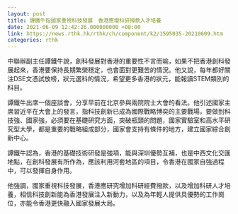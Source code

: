 ```yaml
---
layout: post
title: 譚鐵牛指國家重視科技發展　香港應增科研撥款人才培養
date: 2021-06-09 12:42:26.000000000 +08:00
link: https://news.rthk.hk/rthk/ch/component/k2/1595035-20210609.htm
categories: rthk
---
```


中聯辦副主任譚鐵牛說，創科發展對香港的重要性不言而喻，如果不把香港創科發展起來，香港要保持長期繁榮穩定，也會面對更艱苦的情況。他又說，每年都好關注DSE文憑試放榜，狀元選科的情況，希望更多香港的狀元，能報讀STEM類別的科目。

譚鐵牛出席一個座談會，分享早前在北京參與兩院院士大會的看法。他引述國家主席習近平在大會上的發言，指科技創新已成為國際戰略博奕的主要戰場，要做到科技強、國家強，必須要在基礎研究方面，突破瓶頸的問題，國家實驗室和高水平研究型大學，都是重要的戰略組成部分，國家會支持有條件的地方，建立國家綜合創新中心。

譚鐵牛認為，香港的基礎技術研發是強項，能與深圳優勢互補，也是中西文化交匯地點，在創科發展有所作為，應該利用河套地區的項目，令香港在國家自強過程中，可以發揮自身作用。

他強調，國家重視科技發展，香港應研究增加科研經費撥款，以及增加科研人才培養，相信科技創新能為香港發展注入新動力，以及為年輕人提供具優勢的工作崗位，亦能令香港更快融入國家發展大局。
